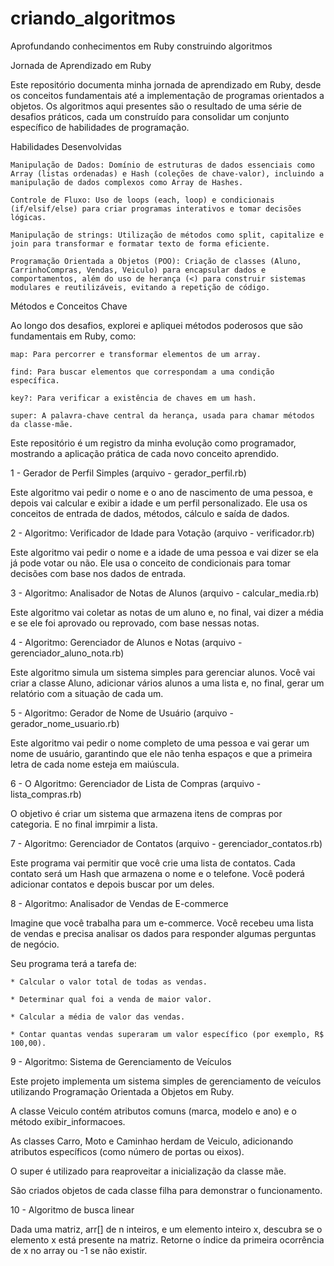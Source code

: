 # criando_algoritmos
Aprofundando conhecimentos em Ruby construindo algoritmos

Jornada de Aprendizado em Ruby

Este repositório documenta minha jornada de aprendizado em Ruby, desde os conceitos fundamentais até a implementação de programas orientados a objetos. Os algoritmos aqui presentes são o resultado de uma série de desafios práticos, cada um construído para consolidar um conjunto específico de habilidades de programação.

Habilidades Desenvolvidas

    Manipulação de Dados: Domínio de estruturas de dados essenciais como Array (listas ordenadas) e Hash (coleções de chave-valor), incluindo a manipulação de dados complexos como Array de Hashes.

    Controle de Fluxo: Uso de loops (each, loop) e condicionais (if/elsif/else) para criar programas interativos e tomar decisões lógicas.

    Manipulação de strings: Utilização de métodos como split, capitalize e join para transformar e formatar texto de forma eficiente.

    Programação Orientada a Objetos (POO): Criação de classes (Aluno, CarrinhoCompras, Vendas, Veiculo) para encapsular dados e comportamentos, além do uso de herança (<) para construir sistemas modulares e reutilizáveis, evitando a repetição de código.

Métodos e Conceitos Chave

Ao longo dos desafios, explorei e apliquei métodos poderosos que são fundamentais em Ruby, como:

    map: Para percorrer e transformar elementos de um array.

    find: Para buscar elementos que correspondam a uma condição específica.

    key?: Para verificar a existência de chaves em um hash.

    super: A palavra-chave central da herança, usada para chamar métodos da classe-mãe.

Este repositório é um registro da minha evolução como programador, mostrando a aplicação prática de cada novo conceito aprendido.

1 - Gerador de Perfil Simples (arquivo - gerador_perfil.rb)

Este algoritmo vai pedir o nome e o ano de nascimento de uma pessoa, e depois vai calcular e exibir a idade e um perfil personalizado. Ele usa os conceitos de entrada de dados, métodos, cálculo e saída de dados.

2 - Algoritmo: Verificador de Idade para Votação (arquivo - verificador.rb)

Este algoritmo vai pedir o nome e a idade de uma pessoa e vai dizer se ela já pode votar ou não. Ele usa o conceito de condicionais para tomar decisões com base nos dados de entrada.

3 - Algoritmo: Analisador de Notas de Alunos (arquivo - calcular_media.rb)

Este algoritmo vai coletar as notas de um aluno e, no final, vai dizer a média e se ele foi aprovado ou reprovado, com base nessas notas.

4 - Algoritmo: Gerenciador de Alunos e Notas (arquivo - gerenciador_aluno_nota.rb)

Este algoritmo simula um sistema simples para gerenciar alunos. Você vai criar a classe Aluno, adicionar vários alunos a uma lista e, no final, gerar um relatório com a situação de cada um.

5 - Algoritmo: Gerador de Nome de Usuário (arquivo - gerador_nome_usuario.rb)

Este algoritmo vai pedir o nome completo de uma pessoa e vai gerar um nome de usuário, garantindo que ele não tenha espaços e que a primeira letra de cada nome esteja em maiúscula.

6 - O Algoritmo: Gerenciador de Lista de Compras (arquivo - lista_compras.rb)

O objetivo é criar um sistema que armazena itens de compras por categoria. E no final imrpimir a lista.

7 - Algoritmo: Gerenciador de Contatos (arquivo - gerenciador_contatos.rb)

Este programa vai permitir que você crie uma lista de contatos. Cada contato será um Hash que armazena o nome e o telefone. Você poderá adicionar contatos e depois buscar por um deles.

8 - Algoritmo: Analisador de Vendas de E-commerce

Imagine que você trabalha para um e-commerce. Você recebeu uma lista de vendas e precisa analisar os dados para responder algumas perguntas de negócio.

Seu programa terá a tarefa de:

    * Calcular o valor total de todas as vendas.

    * Determinar qual foi a venda de maior valor.

    * Calcular a média de valor das vendas.

    * Contar quantas vendas superaram um valor específico (por exemplo, R$ 100,00).

9 - Algoritmo: Sistema de Gerenciamento de Veículos

Este projeto implementa um sistema simples de gerenciamento de veículos utilizando Programação Orientada a Objetos em Ruby.

A classe Veiculo contém atributos comuns (marca, modelo e ano) e o método exibir_informacoes.

As classes Carro, Moto e Caminhao herdam de Veiculo, adicionando atributos específicos (como número de portas ou eixos).

O super é utilizado para reaproveitar a inicialização da classe mãe.

São criados objetos de cada classe filha para demonstrar o funcionamento.

10 - Algoritmo de busca linear

Dada uma matriz, arr[] de n inteiros, e um elemento inteiro x, descubra se o elemento x está presente na matriz. Retorne o índice da primeira ocorrência de x no array ou -1 se não existir.